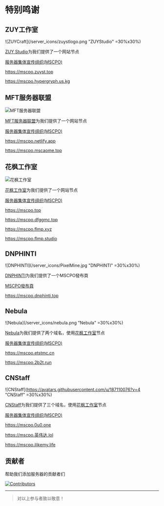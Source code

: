 # 特别鸣谢

## ZUY工作室

![ZUYCraft](/server_icons/zuystlogo.png "ZUYStudio" =30%x30%)

[ZUY Studio](https://zuyst.top/)为我们提供了一个网站节点

[服务器集体宣传组织(MSCPO)](https://mscpo.zuyst.top) 

https://mscpo.zuyst.top

https://mscpo.hypergryph.us.kg

## MFT服务器联盟

![MFT服务器联盟](/server_icons/MA_CAT.ico)

[MFT服务器联盟](https://mc.mscaome.top/)为我们提供了一个网站节点

[服务器集体宣传组织(MSCPO)](https://mscpo.mscaome.top) 

https://mscpo.netlify.app

https://mscpo.mscaome.top

## 花枫工作室

![花枫工作室](/server_icons/DFGG_Logo.webp)

[花枫工作室](https://studio.dfggmc.top/)为我们提供了一个网站节点

[服务器集体宣传组织(MSCPO)](https://mscpo.top) 

https://mscpo.top

https://mscpo.dfggmc.top

https://mscpo.flmp.xyz

https://mscpo.flmp.studio

## DNPHINTI

![DNPHINTI](/server_icons/PixelMine.jpg "DNPHINTI" =30%x30%)

[DNPHINTI](https://qm.qq.com/q/Rq68hoEyEE)为我们提供了一个MSCPO發布頁

[MSCPO發布頁](https://mscpo.dnphinti.top) 

https://mscpo.dnphinti.top

## Nebula

![Nebula](/server_icons/nebula.png "Nebula" =30%x30%)

[Nebula](https://www.eternalstarmc.com)为我们提供了两个域名，使用[花枫工作室](https://studio.dfggmc.top/)节点

[服务器集体宣传组织(MSCPO)](https://mscpo.etstmc.cn) 

https://mscpo.etstmc.cn

https://mscpo.2b2t.run

## CNStaff

![CNStaff](https://avatars.githubusercontent.com/u/187110076?v=4  "CNStaff" =30%x30%)

[CNStaff](https://github.com/yy2182)为我们提供了三个域名，使用[花枫工作室](https://studio.dfggmc.top/)节点

[服务器集体宣传组织(MSCPO)](https://mscpo.0u0.one) 

https://mscpo.0u0.one

https://mscpo.英伟达.lol

https://mscpo.ilikemy.life

## 贡献者

帮助我们添加服务器的贡献者们

<a href="https://github.com/MSCPO/mscpo.github.io/graphs/contributors">
  <img src="https://contrib.rocks/image?repo=MSCPO/mscpo.github.io" alt="Contributors"/>
</a>

---------

>对以上参与者致以敬意！
